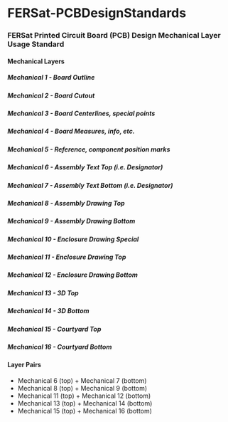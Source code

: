# FERSat-PCBDesignStandards  
### FERSat Printed Circuit Board (PCB) Design Mechanical Layer Usage Standard  
#### Mechanical Layers  
##### Mechanical 1 - Board Outline
##### Mechanical 2 - Board Cutout  
##### Mechanical 3 - Board Centerlines, special points  
##### Mechanical 4 - Board Measures, info, etc.  
##### Mechanical 5 - Reference, component position marks  
##### Mechanical 6 - Assembly Text Top (i.e. Designator)  
##### Mechanical 7 - Assembly Text Bottom (i.e. Designator)  
##### Mechanical 8 - Assembly Drawing Top  
##### Mechanical 9 - Assembly Drawing Bottom  
##### Mechanical 10 - Enclosure Drawing Special  
##### Mechanical 11 - Enclosure Drawing Top  
##### Mechanical 12 - Enclosure Drawing Bottom  
##### Mechanical 13 - 3D Top  
##### Mechanical 14 - 3D Bottom  
##### Mechanical 15 - Courtyard Top  
##### Mechanical 16 - Courtyard Bottom  

#### Layer Pairs
* Mechanical 6 (top) + Mechanical 7 (bottom)  
* Mechanical 8 (top) + Mechanical 9 (bottom)  
* Mechanical 11 (top) + Mechanical 12 (bottom)  
* Mechanical 13 (top) + Mechanical 14 (bottom)  
* Mechanical 15 (top) + Mechanical 16 (bottom)  
